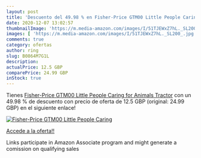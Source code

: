 ```yaml
---
layout: post
title: 'Descuento del 49.98 % en Fisher-Price GTM00 Little People Caring '
date: 2020-12-07 13:02:57
thumbnailImage: 'https://m.media-amazon.com/images/I/51TJEWxZ7hL._SL200_.jpg'
images: [ 'https://m.media-amazon.com/images/I/51TJEWxZ7hL._SL200_.jpg' ]
comments: true
category: ofertas
author: ring
slug: B0864M7G1L
description:
actualPrice: 12.5 GBP
comparePrice: 24.99 GBP
inStock: true
---
```


Tienes [Fisher-Price GTM00 Little People Caring for Animals Tractor](https://www.amazon.co.uk/dp/B0864M7G1L/?tag=tolees0a-21) con un 49.98 % de descuento con precio de oferta de 12.5 GBP (original: 24.99 GBP) en el siguiente enlace!

[![Fisher-Price GTM00 Little People Caring ](https://m.media-amazon.com/images/I/51TJEWxZ7hL._SL200_.jpg)](https://www.amazon.co.uk/dp/B0864M7G1L/?tag=tolees0a-21)

[Accede a la oferta!!](https://www.amazon.co.uk/dp/B0864M7G1L/?tag=tolees0a-21)

Links participate in Amazon Associate program and might generate a comission on qualifying sales


